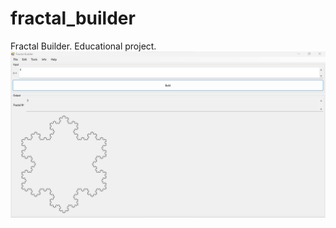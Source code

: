 # fractal_builder
Fractal Builder. Educational project. 
![screenshot](https://github.com/altirtix/fractal_builder/blob/main/screenshot.png)
